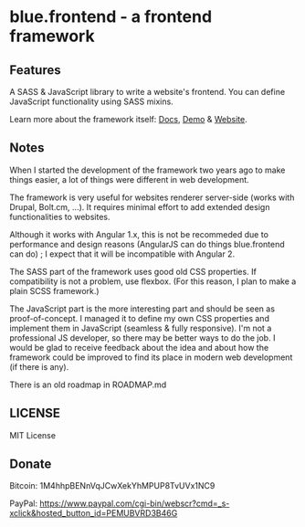 blue.frontend - a frontend framework
====================================

Features
--------

A SASS & JavaScript library to write a website's frontend. You can define JavaScript functionality using SASS mixins.

Learn more about the framework itself: [Docs](http://derjasper.github.io/blue.frontend/docs), [Demo](http://derjasper.github.io/blue.frontend/demo) & [Website](http://derjasper.github.io/blue.frontend/).

Notes
-----

When I started the development of the framework two years ago to make things easier, a lot of things were different in web development.


The framework is very useful for websites renderer server-side (works with Drupal, Bolt.cm, ...). It requires minimal effort to add extended design functionalities to websites.

Although it works with Angular 1.x, this is not be recommeded due to performance and design reasons (AngularJS can do things blue.frontend can do) ; I expect that it will be incompatible with Angular 2.


The SASS part of the framework uses good old CSS properties. If compatibility is not a problem, use flexbox. (For this reason, I plan to make a plain SCSS framework.)


The JavaScript part is the more interesting part and should be seen as proof-of-concept. I managed it to define my own CSS properties and implement them in JavaScript (seamless & fully responsive). I'm not a professional JS developer, so there may be better ways to do the job. I would be glad to receive feedback about the idea and about how the framework could be improved to find its place in modern web development (if there is any).

There is an old roadmap in ROADMAP.md

LICENSE
-------

MIT License

Donate
------

Bitcoin: 1M4hhpBENnVqJCwXekYhMPUP8TvUVx1NC9

PayPal: <a href="https://www.paypal.com/cgi-bin/webscr?cmd=_s-xclick&hosted_button_id=PEMUBVRD3B46G">https://www.paypal.com/cgi-bin/webscr?cmd=_s-xclick&hosted_button_id=PEMUBVRD3B46G</a>


